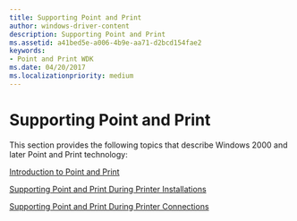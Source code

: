 ```yaml
---
title: Supporting Point and Print
author: windows-driver-content
description: Supporting Point and Print
ms.assetid: a41bed5e-a006-4b9e-aa71-d2bcd154fae2
keywords:
- Point and Print WDK
ms.date: 04/20/2017
ms.localizationpriority: medium
---
```


# Supporting Point and Print





This section provides the following topics that describe Windows 2000 and later Point and Print technology:

[Introduction to Point and Print](introduction-to-point-and-print.md)

[Supporting Point and Print During Printer Installations](supporting-point-and-print-during-printer-installations.md)

[Supporting Point and Print During Printer Connections](supporting-point-and-print-during-printer-connections.md)

 

 




